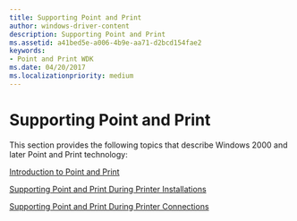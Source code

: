 ```yaml
---
title: Supporting Point and Print
author: windows-driver-content
description: Supporting Point and Print
ms.assetid: a41bed5e-a006-4b9e-aa71-d2bcd154fae2
keywords:
- Point and Print WDK
ms.date: 04/20/2017
ms.localizationpriority: medium
---
```


# Supporting Point and Print





This section provides the following topics that describe Windows 2000 and later Point and Print technology:

[Introduction to Point and Print](introduction-to-point-and-print.md)

[Supporting Point and Print During Printer Installations](supporting-point-and-print-during-printer-installations.md)

[Supporting Point and Print During Printer Connections](supporting-point-and-print-during-printer-connections.md)

 

 




